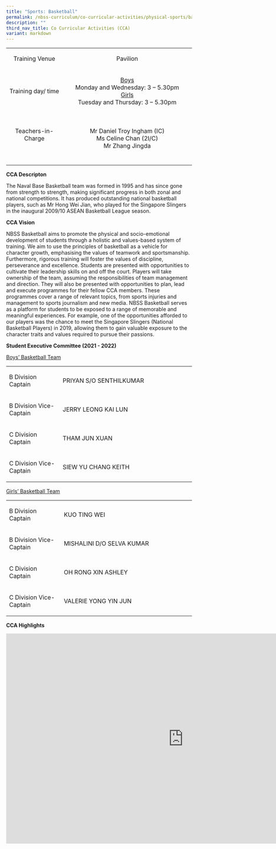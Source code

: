 ```yaml
---
title: "Sports: Basketball"
permalink: /nbss-curriculum/co-curricular-activities/physical-sports/basketball/
description: ""
third_nav_title: Co Curricular Activities (CCA)
variant: markdown
---
```

<table width="0">
<tbody>
<tr>
<td style="text-align: center;" width="161">
<p>Training Venue</p>
</td>
<td style="text-align: center;" width="441">
<p>Pavilion</p>
</td>
</tr>
<tr>
<td style="text-align: center;" width="161">
<p>Training day/ time</p>
</td>
<td style="text-align: center;" width="441">
<p><u>Boys<br></u>Monday and Wednesday: 3 – 5.30pm<br><u>Girls<br></u>Tuesday and Thursday: 3 – 5.30pm</p>
</td>
</tr>
<tr>
<td style="text-align: center;" width="161">
<p>Teachers-in-Charge</p>
</td>
<td style="text-align: center;" width="441">
<p><br>Mr Daniel Troy Ingham (IC)<br>Ms Celine Chan (2I/C)<br>Mr Zhang Jingda</p>
</td>
</tr>
<tr>
<td style="text-align: center;" width="161">
<p>
</p></td>
<td style="text-align: center;" width="441">
<p>
</p></td>
</tr>
</tbody>
</table>
<p><strong>CCA Descripton</strong></p>
<p>The Naval Base Basketball team was formed in 1995 and has since gone from strength to strength, making significant progress in both zonal and national competitions. It has produced outstanding national basketball players, such as Mr Hong Wei Jian, who played for the Singapore Slingers in the inaugural 2009/10 ASEAN Basketball League season.</p>
<p><strong>CCA Vision</strong></p>
<p>NBSS Basketball aims to promote the physical and socio-emotional development of students through a holistic and values-based system of training. We aim to use the principles of basketball as a vehicle for character growth, emphasising the values of teamwork and sportsmanship. Furthermore, rigorous training will foster the values of discipline, perseverance and excellence. Students are presented with opportunities to cultivate their leadership skills on and off the court. Players will take ownership of the team, assuming the responsibilities of team management and direction. They will also be presented with opportunities to plan, lead and execute programmes for their fellow CCA members. These programmes cover a range of relevant topics, from sports injuries and management to sports journalism and new media. NBSS Basketball serves as a platform for students to be exposed to a range of memorable and meaningful experiences. For example, one of the opportunities afforded to our players was the chance to meet the Singapore Slingers (National Basketball Players) in 2019, allowing them to gain valuable exposure to the character traits and values required to pursue their passions.&nbsp;</p>
<p><strong>Student Executive Committee (2021 - 2022)</strong></p>
<p><span style="text-decoration: underline;">Boys’ Basketball Team</span></p>
<table width="0">
<tbody>
<tr>
<td width="161">
<p>B Division Captain</p>
</td>
<td width="441">
<p>PRIYAN S/O SENTHILKUMAR</p>
</td>
</tr>
<tr>
<td width="161">
<p>B Division Vice-Captain</p>
</td>
<td width="441">
<p>JERRY LEONG KAI LUN</p>
</td>
</tr>
<tr>
<td width="161">
<p>C Division Captain</p>
</td>
<td width="441">
<p>THAM JUN XUAN</p>
</td>
</tr>
<tr>
<td width="161">
<p>C Division Vice-Captain</p>
</td>
<td width="441">
<p>SIEW YU CHANG KEITH</p>
</td>
</tr>
</tbody>
</table>
<p><span style="text-decoration: underline;">Girls’ Basketball Team</span></p>
<table width="0">
<tbody>
<tr>
<td width="161">
<p>B Division Captain</p>
</td>
<td width="441">
<p>KUO TING WEI</p>
</td>
</tr>
<tr>
<td width="161">
<p>B Division Vice-Captain</p>
</td>
<td width="441">
<p>MISHALINI D/O SELVA KUMAR</p>
</td>
</tr>
<tr>
<td width="161">
<p>C Division Captain</p>
</td>
<td width="441">
<p>OH RONG XIN ASHLEY</p>
</td>
</tr>
<tr>
<td width="161">
<p>C Division Vice-Captain</p>
</td>
<td width="441">
<p>VALERIE YONG YIN JUN</p>
</td>
</tr>
</tbody>
</table>
<p><strong>CCA Highlights</strong></p>
<iframe allowfullscreen="true" height="569" width="960" frameborder="0" src="https://docs.google.com/presentation/d/e/2PACX-1vTM9zUFpyO5NKVg2-7z0aQxwgjz-vznFCWt4M2R1Xi0VKQi4C-8E5qVtZAxuelk-g/embed?start=false&amp;loop=false&amp;delayms=3000"></iframe>